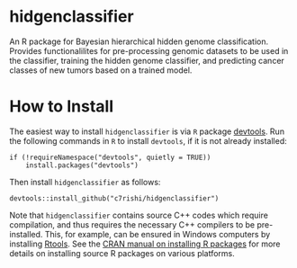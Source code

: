 # hidgenclassifier
An R package for Bayesian hierarchical hidden genome classification. Provides functionalilites for pre-processing genomic datasets to be used in the classifier, training the hidden genome classifier, and predicting cancer classes of new tumors based on a trained model. 


# How to Install


The easiest way to install `hidgenclassifier` is via `R` package [devtools](https://www.r-project.org/nosvn/pandoc/devtools.html). Run the following commands in `R` to install `devtools`, if it is not already installed:
```{r}
if (!requireNamespace("devtools", quietly = TRUE))
    install.packages("devtools")
```
Then install `hidgenclassifier` as follows:
```{r}
devtools::install_github("c7rishi/hidgenclassifier")
```

Note that `hidgenclassifier` contains source C++ codes which require compilation, and thus requires the necessary C++ compilers to be pre-installed. This, for example, can be ensured in Windows computers by installing [Rtools](https://cran.r-project.org/bin/windows/Rtools/). See the [CRAN manual on installing R packages](https://cran.r-project.org/doc/manuals/r-release/R-admin.html#Installing-packages) for more details on installing source R packages on various platforms.
